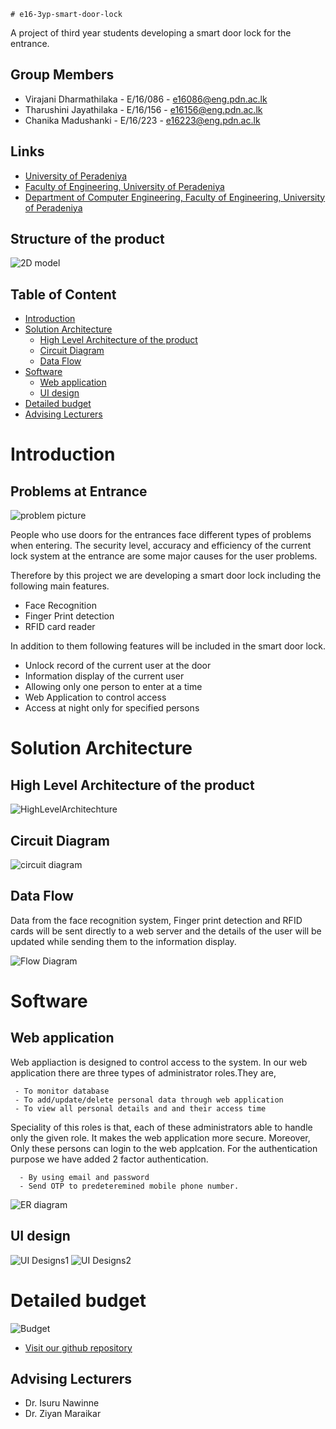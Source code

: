 

    # e16-3yp-smart-door-lock
A project of third year students developing a smart door lock for the entrance.

## Group Members

- Virajani Dharmathilaka   - E/16/086 - e16086@eng.pdn.ac.lk
- Tharushini Jayathilaka   - E/16/156 - e16156@eng.pdn.ac.lk
- Chanika Madushanki       - E/16/223 - e16223@eng.pdn.ac.lk



## Links
* [University of Peradeniya](https://www.pdn.ac.lk/)
* [Faculty of Engineering, University of Peradeniya](https://eng.pdn.ac.lk/) 
* [Department of Computer Engineering, Faculty of Engineering, University of Peradeniya](http://www.ce.pdn.ac.lk/) 

## Structure of the product

![2D model](https://raw.githubusercontent.com/cepdnaclk/e16-3yp-smart-door-lock/main/Images/sketchOfTheProduct.png)

## Table of Content

- [Introduction](https://github.com/cepdnaclk/e16-3yp-smart-door-lock/tree/main/docs#introduction)
- [Solution Architecture](https://github.com/cepdnaclk/e16-3yp-smart-door-lock/tree/main/docs#solution-architecture)
    - [High Level Architecture of the product](https://github.com/cepdnaclk/e16-3yp-smart-door-lock/tree/main/docs#high-level-architecture-of-the-product)
    - [Circuit Diagram](https://github.com/cepdnaclk/e16-3yp-smart-door-lock/tree/main/docs#circuit-diagram)
    - [ Data Flow](https://github.com/cepdnaclk/e16-3yp-smart-door-lock/tree/main/docs#data-flow)
- [Software](https://github.com/cepdnaclk/e16-3yp-smart-door-lock/tree/main/docs#software)
    - [Web application](https://github.com/cepdnaclk/e16-3yp-smart-door-lock/tree/main/docs#web-application)
    - [UI design](https://github.com/cepdnaclk/e16-3yp-smart-door-lock/tree/main/docs#ui-design)
- [Detailed budget](https://github.com/cepdnaclk/e16-3yp-smart-door-lock/tree/main/docs#detailed-budget)
- [Advising Lecturers](https://github.com/cepdnaclk/e16-3yp-smart-door-lock/tree/main/docs#advising-lecturers)
    

# Introduction

## Problems at Entrance

![problem picture](https://raw.githubusercontent.com/cepdnaclk/e16-3yp-smart-door-lock/main/Images/entrance.jpg)

People who use doors for the entrances face different types of problems when entering. The security level, accuracy and efficiency of the current lock system at the entrance are some major causes for the user problems. 

Therefore by this project we are developing a smart door lock including the following main features.

- Face Recognition
- Finger Print detection
- RFID card reader

In addition to them following features will be included in the smart door lock.

- Unlock record of the current user at the door
- Information display of the current user
- Allowing only one person to enter at a time
- Web Application to control access
- Access at night only for specified persons


# Solution Architecture

## High Level Architecture of the product

![HighLevelArchitechture](https://raw.githubusercontent.com/cepdnaclk/e16-3yp-smart-door-lock/main/Images/HighLevelArchitechture.png)




## Circuit Diagram

![circuit diagram](https://raw.githubusercontent.com/cepdnaclk/e16-3yp-smart-door-lock/main/Images/Full%20Circuit.png)



## Data Flow
 
 Data from the face recognition system, Finger print detection and RFID cards will be sent directly to a web server and the details of the user will be updated while sending them to the information display.
 
 ![Flow Diagram](https://raw.githubusercontent.com/cepdnaclk/e16-3yp-smart-door-lock/main/Images/flow.png)


# Software

## Web application
  Web appliaction is designed to control access to the system. In our web application there are three types of administrator roles.They are,

     - To monitor database
     - To add/update/delete personal data through web application
     - To view all personal details and and their access time
     
 Speciality of this roles is that, each of these administrators able to handle only the given role. It makes the web application more secure. Moreover, 
 Only these persons can login to the web applcation. For the authentication purpose we have added 2 factor authentication.
  
      - By using email and password 
      - Send OTP to predeteremined mobile phone number.

![ER diagram](https://raw.githubusercontent.com/cepdnaclk/e16-3yp-smart-door-lock/main/Images/ERdiagram.png)

## UI design
   ![UI Designs1](https://raw.githubusercontent.com/cepdnaclk/e16-3yp-smart-door-lock/main/Images/UIdesign1.png)
   ![UI Designs2](https://raw.githubusercontent.com/cepdnaclk/e16-3yp-smart-door-lock/main/Images/UIdesign2.png)
  
  
  

 
# Detailed budget

![Budget](https://raw.githubusercontent.com/cepdnaclk/e16-3yp-smart-door-lock/main/Images/budget.png)

* [Visit our github repository](https://github.com/cepdnaclk/e16-3yp-smart-door-lock/) 

## Advising Lecturers
 
- Dr. Isuru Nawinne
- Dr. Ziyan Maraikar
